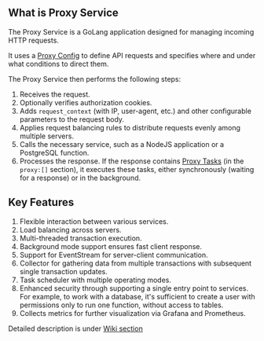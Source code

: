## What is Proxy Service

The Proxy Service is a GoLang application designed for managing incoming HTTP requests.

It uses a [Proxy Config](https://github.com/Sirius-AI-dev/proxy/tree/main/config) to define API requests and specifies where and under what conditions to direct them.

The Proxy Service then performs the following steps:
1.  Receives the request.
2.  Optionally verifies authorization cookies.
3.  Adds `request_context` (with IP, user-agent, etc.) and other configurable parameters to the request body.
4.  Applies request balancing rules to distribute requests evenly among multiple servers.
5.  Calls the necessary service, such as a NodeJS application or a PostgreSQL function.
6.  Processes the response. If the response contains [Proxy Tasks](https://github.com/Sirius-AI-dev/proxy/wiki#proxy-tasks) (in the `proxy:[]` section), it executes these tasks, either synchronously (waiting for a response) or in the background.

## Key Features

1.  Flexible interaction between various services.
2.  Load balancing across servers.
3.  Multi-threaded transaction execution.
4.  Background mode support ensures fast client response.
5.  Support for EventStream for server-client communication.
6.  Collector for gathering data from multiple transactions with subsequent single transaction updates.
7.  Task scheduler with multiple operating modes.
8.  Enhanced security through supporting a single entry point to services. For example, to work with a database, it's sufficient to create a user with permissions only to run one function, without access to tables.
9.  Collects metrics for further visualization via Grafana and Prometheus.

Detailed description is under [Wiki section](https://github.com/Sirius-AI-dev/proxy/wiki)
